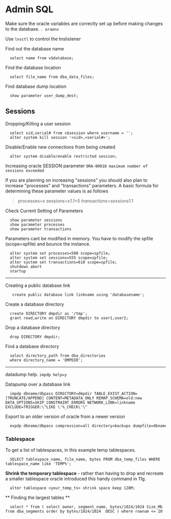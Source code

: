 # Admin SQL

Make sure the oracle variables are correctly set up before making changes to the database. `. oraenv`

Use `lnsctl` to control the tnslistener

Find out the database name
```plsql
  select name from v$database;
```
Find the database location
```plsql
  select file_name from dba_data_files;
```
Find database dump location
```plsql
  show parameter user_dump_dest;
```

## Sessions

Dropping/Killing a user session
```plsql
  select sid,serial# from v$session where username = '';
  alter system kill session '<sid>,<serial#>';
```
Disable/Enable new connections from being created
```plsql
  alter system disable/enable restricted session;
```
Increasing oracle SESSION parameter `ORA-00018 maximum number of sessions exceeded`

If you are planning on increasing "sessions" you should also plan to increase "processes" and "transactions" parameters.
A basic formula for determining  these parameter values is as follows

> processes=x
> sessions=x*1.1+5
> transactions=sessions*1.1
 
Check Current Setting of Parameters
```plsql
  show parameter sessions
  show parameter processes
  show parameter transactions
```
  
Parameters cant be modified in memory. You have to modify the spfile (scope=spfile) and bounce the instance.
```plsql
  alter system set processes=500 scope=spfile;
  alter system set sessions=555 scope=spfile;
  alter system set transactions=610 scope=spfile;
  shutdown abort
  startup 
```
----
Creating a public database link
```plsql
   create public database link linkname using 'databasename';
```
Create a database directory
```plsql
  create DIRECTORY dmpdir as '/tmp';
  grant read,write on DIRECTORY dmpdir to user1,user2;
```
Drop a database directory
```plsql
  drop DIRECTORY dmpdir;
```
Find a database directory
```plsql
  select directory_path from dba_directories
  where directory_name = 'DMPDIR';
```
----
datadump help. `impdp help=y`

Datapump over a database link
```
  impdp dbname/dbpass DIRECTORY=dmpdir TABLE_EXIST_ACTION=[TRUNCATE/APPEND] CONTENT=METADATA_ONLY REMAP_SCHEMA=old:new DATA_OPTIONS=SKIP_CONSTRAINT_ERRORS NETWORK_LINK=linkname EXCLUDE=TRIGGER:\"LIKE \'%_CHECK\'\"
```
Export to an older version of oracle from a newer version
```bash
  expdp dbname/dbpass compression=all directory=backups dumpfile=dbname_v11.dmp version=11.2
```
### Tablespace

To get a list of tablespaces, in this example temp tablespaces.

```plsql
  SELECT tablespace_name, file_name, bytes FROM dba_temp_files WHERE tablespace_name like 'TEMP%';
```

**Shrink the temporary tablespace** - rather than having to drop and recreate a smaller tablespace oracle introduced this handy command in 11g.

```plsql
  alter tablespace <your_temp_ts> shrink space keep 128M;
```

** Finding the largest tables **

```plsql
  select * from ( select owner, segment_name, bytes/1024/1024 Size_Mb from dba_segments order by bytes/1024/1024  DESC ) where rownum <= 20
```


